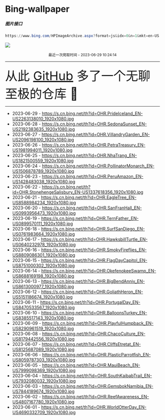 # Bing-wallpaper

##### 图片接口

```powershell
https://www.bing.com/HPImageArchive.aspx?format=js&idx=0&n=1&mkt=en-US
```

 ![](https://s.cn.bing.net/th?id=OHR.PrideIceland_EN-US2263138010_1920x1080.jpg)

<p align='center' >
    <small>
        最近一次爬取时间 - 2023-06-29 10:24:14
    </small>
    <br>
    <hr>
    <font size=7>
        <small>
           从此 <a href='https://github.com/'>GitHub</a> 多了一个无聊至极的仓库  🍳
        </small>
    </font>
    <hr>
</p>


- 2023-06-29 - https://s.cn.bing.net/th?id=OHR.PrideIceland_EN-US2263138010_1920x1080.jpg 
- 2023-06-28 - https://s.cn.bing.net/th?id=OHR.SedonaSunset_EN-US2192383635_1920x1080.jpg 
- 2023-06-27 - https://s.cn.bing.net/th?id=OHR.VillandryGarden_EN-US2096198100_1920x1080.jpg 
- 2023-06-26 - https://s.cn.bing.net/th?id=OHR.PetraTreasury_EN-US1981994011_1920x1080.jpg 
- 2023-06-25 - https://s.cn.bing.net/th?id=OHR.NhaTrang_EN-US1821500559_1920x1080.jpg 
- 2023-06-24 - https://s.cn.bing.net/th?id=OHR.PollinatorMonarch_EN-US1506878789_1920x1080.jpg 
- 2023-06-23 - https://s.cn.bing.net/th?id=OHR.PeruAmazon_EN-US1428483038_1920x1080.jpg 
- 2023-06-22 - https://s.cn.bing.net/th?id=OHR.StonehengeSalisbury_EN-US1337618356_1920x1080.jpg 
- 2023-06-21 - https://s.cn.bing.net/th?id=OHR.EagleTree_EN-US8588984234_1920x1080.jpg 
- 2023-06-20 - https://s.cn.bing.net/th?id=OHR.SanFranHall_EN-US0993956473_1920x1080.jpg 
- 2023-06-19 - https://s.cn.bing.net/th?id=OHR.TernFather_EN-US0899570111_1920x1080.jpg 
- 2023-06-18 - https://s.cn.bing.net/th?id=OHR.SurfSanDiego_EN-US0761983664_1920x1080.jpg 
- 2023-06-17 - https://s.cn.bing.net/th?id=OHR.HawksbillTurtle_EN-US0640232978_1920x1080.jpg 
- 2023-06-16 - https://s.cn.bing.net/th?id=OHR.SmokyFireflies_EN-US8809086301_1920x1080.jpg 
- 2023-06-15 - https://s.cn.bing.net/th?id=OHR.FlagDayCapitol_EN-US8751000302_1920x1080.jpg 
- 2023-06-14 - https://s.cn.bing.net/th?id=OHR.OkefenokeeSwamp_EN-US8688169198_1920x1080.jpg 
- 2023-06-13 - https://s.cn.bing.net/th?id=OHR.BigBendAnniv_EN-US8613000977_1920x1080.jpg 
- 2023-06-12 - https://s.cn.bing.net/th?id=OHR.GoliathHeron_EN-US5151186674_1920x1080.jpg 
- 2023-06-11 - https://s.cn.bing.net/th?id=OHR.PortugalDay_EN-US8470533567_1920x1080.jpg 
- 2023-06-10 - https://s.cn.bing.net/th?id=OHR.BalloonsTurkey_EN-US8385517143_1920x1080.jpg 
- 2023-06-09 - https://s.cn.bing.net/th?id=OHR.PlayfulHumpback_EN-US8290961519_1920x1080.jpg 
- 2023-06-08 - https://s.cn.bing.net/th?id=OHR.ChacoCulture_EN-US8179442556_1920x1080.jpg 
- 2023-06-07 - https://s.cn.bing.net/th?id=OHR.CliffsEtretat_EN-US8125687089_1920x1080.jpg 
- 2023-06-06 - https://s.cn.bing.net/th?id=OHR.PlasticParrotfish_EN-US8059787303_1920x1080.jpg 
- 2023-06-05 - https://s.cn.bing.net/th?id=OHR.MauiBeach_EN-US7999098369_1920x1080.jpg 
- 2023-06-04 - https://s.cn.bing.net/th?id=OHR.SouthKaibabTrail_EN-US7932080032_1920x1080.jpg 
- 2023-06-03 - https://s.cn.bing.net/th?id=OHR.GemsbokNamibia_EN-US7844189674_1920x1080.jpg 
- 2023-06-02 - https://s.cn.bing.net/th?id=OHR.ReefAwareness_EN-US4807167780_1920x1080.jpg 
- 2023-06-01 - https://s.cn.bing.net/th?id=OHR.WorldOtterDay_EN-US4690332709_1920x1080.jpg 
